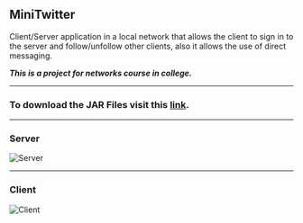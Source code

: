 ## MiniTwitter ##
Client/Server application in a local network that allows the client to sign in to the server and follow/unfollow other clients, also it allows the use of direct messaging.


***This is a project for networks course in college.***

----------
### To download the JAR Files visit this [link](http://projects.kalua.im/MiniTwitter/). ###


----------
### Server ###
![Server](https://kalua.im/projects/MiniTwitter/assets/images/mini-twitter-server.png)

----------
### Client ###
![Client](https://kalua.im/projects/MiniTwitter/assets/images/mini-twitter-client.png)
